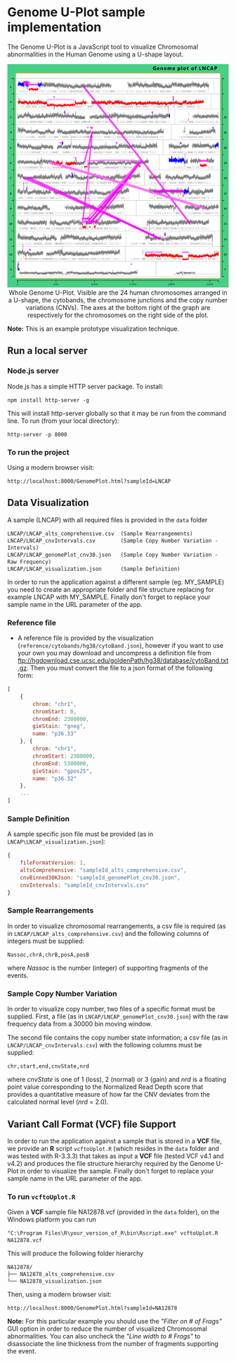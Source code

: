 # Genome U-Plot sample implementation 

The Genome U-Plot is a JavaScript tool to visualize Chromosomal abnormalities in the Human Genome using a U-shape layout. 

<p align="center">
  <img src="data/LNCAP.png" alt="GenomeUPlot">
  <br/>
  Whole Genome U-Plot. Visible are the 24 human chromosomes arranged in a U-shape, the cytobands, the chromosome junctions and the copy number variations (CNVs). The axes at the bottom right of the graph are respectively for the chromosomes on the right side of the plot.
</p>

**Note:** This is an example prototype visualization technique. 

## Run a local server

### Node.js server

Node.js has a simple HTTP server package. To install:
```
npm install http-server -g
```

This will install http-server globally so that it may be run from the command line. 
To run (from your local directory):
```
http-server -p 8000
```

### To run the project
Using a modern browser visit:
```
http://localhost:8000/GenomePlot.html?sampleId=LNCAP
```

## Data Visualization

A sample (LNCAP) with all required files is provided in the `data` folder
```
LNCAP/LNCAP_alts_comprehensive.csv  (Sample Rearrangements)
LNCAP/LNCAP_cnvIntervals.csv        (Sample Copy Number Variation - Intervals)
LNCAP/LNCAP_genomePlot_cnv30.json   (Sample Copy Number Variation - Raw Frequency)
LNCAP/LNCAP_visualization.json      (Sample Definition)
```

In order to run the application against a different sample (eg. MY_SAMPLE) you need to create an appropriate folder and file structure replacing for example LNCAP with MY_SAMPLE. Finally don't forget to replace your sample name in the URL parameter of the app.

### Reference file

-   A reference file is provided by the visualization (`reference/cytobands/hg38/cytoBand.json`), however if you want to use your own you may download and uncompress a definition file from <ftp://hgdownload.cse.ucsc.edu/goldenPath/hg38/database/cytoBand.txt.gz>. 
Then you must convert the file to a json format of the following form:
```javascript
[
    {
        chrom: "chr1",
        chromStart: 0,
        chromEnd: 2300000,
        gieStain: "gneg",
        name: "p36.33"
    }, {
        chrom: "chr1",
        chromStart: 2300000,
        chromEnd: 5300000,
        gieStain: "gpos25",
        name: "p36.32"
    },
    ...
]
```

### Sample Definition

A sample specific json file must be provided (as in `LNCAP\LNCAP_visualization.json`):
```javascript
{
    fileFormatVersion: 1,
    altsComprehensive: "sampleId_alts_comprehensive.csv",
    cnvBinned30KJson: "sampleId_genomePlot_cnv30.json",
    cnvIntervals: "sampleId_cnvIntervals.csv"
}
```

### Sample Rearrangements

In order to visualize chromosomal rearrangements, a csv file is required (as in `LNCAP/LNCAP_alts_comprehensive.csv`) and the following columns of integers must be supplied:
```
Nassoc,chrA,chrB,posA,posB
```
where *Nassoc* is the number (integer) of supporting fragments of the events.

### Sample Copy Number Variation

In order to visualize copy number, two files of a specific format must be supplied. First, a file (as in `LNCAP/LNCAP_genomePlot_cnv30.json`) with the raw frequency data from a 30000 bin moving window.

The second file contains the copy number state information; a csv file (as in `LNCAP/LNCAP_cnvIntervals.csv`) with the following columns must be supplied:
```
chr,start,end,cnvState,nrd
```
where *cnvState* is one of 1 (loss), 2 (normal) or 3 (gain) and *nrd* is a floating point value corresponding to the Normalized Read Depth score that provides a quantitative measure of how far the CNV deviates from the calculated normal level (*nrd* = 2.0).

## Variant Call Format (VCF) file Support

In order to run the application against a sample that is stored in a **VCF** file, we provide an **R** script `vcftoUplot.R` (which resides in the `data` folder and was tested with R-3.3.3) that takes as input a **VCF** file (tested VCF v4.1 and v4.2) and produces the file structure hierarchy required by the Genome U-Plot in order to visualize the sample. Finally don't forget to replace your sample name in the URL parameter of the app.

### To run `vcftoUplot.R`

Given a **VCF** sample file NA12878.vcf (provided in the `data` folder), on the Windows platform you can run 
```
"C:\Program Files\R\your_version_of_R\bin\Rscript.exe" vcftoUplot.R NA12878.vcf
```

This will produce the following folder hierarchy 
```
NA12878/
├── NA12878_alts_comprehensive.csv
└── NA12878_visualization.json
```

Then, using a modern browser visit:
```
http://localhost:8000/GenomePlot.html?sampleId=NA12878
```

**Note:** For this particular example you should use the *"Filter on # of Frags"* GUI option in order to reduce the number of visualized Chromosomal abnormalities. You can also uncheck the *"Line width to # Frags"* to disassociate the line thickness from the number of fragments supporting the event. 
